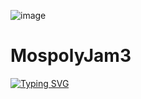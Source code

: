 ![image](https://github.com/user-attachments/assets/2ead1a37-e710-41d4-a0ed-d6ae986277fc)
# MospolyJam3
[![Typing SVG](https://readme-typing-svg.herokuapp.com?color=%2336BCF7&lines=Everything+for+us,+right?+...+No)](https://git.io/typing-svg)
